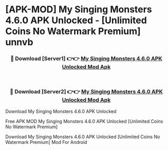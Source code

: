 # [APK-MOD] My Singing Monsters 4.6.0 APK Unlocked - [Unlimited Coins No Watermark Premium] unnvb



<div align="center">
<h3>🔴 Download [Server1] 👉👉 <a href="https://momento.my/?title=My_Singing_Monsters_4.6.0_APK_Unlocked">My Singing Monsters 4.6.0 APK Unlocked Mod Apk</a></h3><br>

<h3>🔴 Download [Server2] 👉👉 <a href="https://momento.my/?title=My_Singing_Monsters_4.6.0_APK_Unlocked">My Singing Monsters 4.6.0 APK Unlocked Mod Apk</a></h3>
</div>



Download My Singing Monsters 4.6.0 APK Unlocked 

Free APK MOD My Singing Monsters 4.6.0 APK Unlocked [Unlimited Coins No Watermark Premium]

Download My Singing Monsters 4.6.0 APK Unlocked [Unlimited Coins No Watermark Premium] Mod For Android
